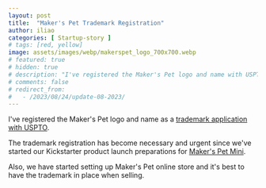 ```yaml
---
layout: post
title:  "Maker's Pet Trademark Registration"
author: iliao
categories: [ Startup-story ]
# tags: [red, yellow]
image: assets/images/webp/makerspet_logo_700x700.webp
# featured: true
# hidden: true
# description: "I've registered the Maker's Pet logo and name with USPTO."
# comments: false
# redirect_from:
#   - /2023/08/24/update-08-2023/
---
```

I've registered the Maker's Pet logo and name as a [trademark application with USPTO](https://tsdr.uspto.gov/#caseNumber=98607354).

The trademark registration has become necessary and urgent since we've started our Kickstarter product launch preparations for [Maker's Pet Mini](https://makerspet.com/blog/kickstarter-launch-mini/).

Also, we have started setting up Maker's Pet online store and it's best to have the trademark in place when selling.